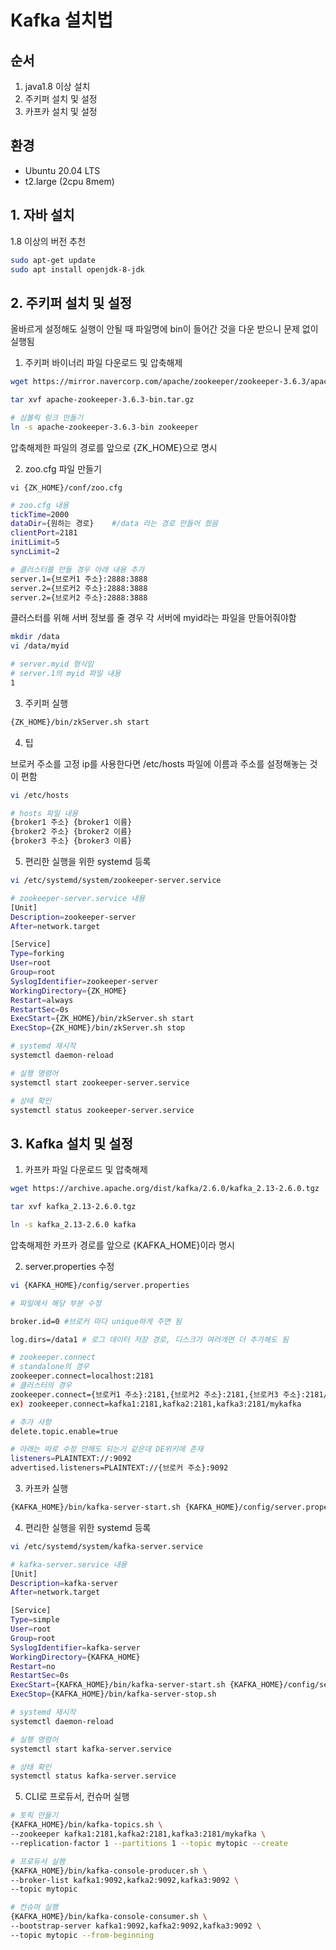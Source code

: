 # Kafka 설치법

## 순서

1. java1.8 이상 설치
2. 주키퍼 설치 및 설정
3. 카프카 설치 및 설정



## 환경

- Ubuntu 20.04 LTS
- t2.large (2cpu 8mem)



## 1. 자바 설치

1.8 이상의 버전 추천

```bash
sudo apt-get update
sudo apt install openjdk-8-jdk
```



## 2. 주키퍼 설치 및 설정

올바르게 설정해도 실행이 안될 때 파일명에 bin이 들어간 것을 다운 받으니 문제 없이 실행됨

1. 주키퍼 바이너리 파일 다운로드 및 압축해제

```bash
wget https://mirror.navercorp.com/apache/zookeeper/zookeeper-3.6.3/apache-zookeeper-3.6.3-bin.tar.gz

tar xvf apache-zookeeper-3.6.3-bin.tar.gz

# 심볼릭 링크 만들기
ln -s apache-zookeeper-3.6.3-bin zookeeper
```

압축해제한 파일의 경로를 앞으로 {ZK_HOME}으로 명시

2. zoo.cfg 파일 만들기

```
vi {ZK_HOME}/conf/zoo.cfg
```

```bash
# zoo.cfg 내용
tickTime=2000
dataDir={원하는 경로}	#/data 라는 경로 만들어 줬음
clientPort=2181
initLimit=5
syncLimit=2

# 클러스터를 만들 경우 아래 내용 추가
server.1={브로커1 주소}:2888:3888
server.2={브로커2 주소}:2888:3888
server.2={브로커2 주소}:2888:3888
```

클러스터를 위해 서버 정보를 줄 경우 각 서버에 myid라는 파일을 만들어줘야함

```bash
mkdir /data
vi /data/myid
```

```bash
# server.myid 형식임
# server.1의 myid 파일 내용
1
```

3. 주키퍼 실행

```bash
{ZK_HOME}/bin/zkServer.sh start
```

4. 팁

브로커 주소를 고정 ip를 사용한다면 /etc/hosts 파일에 이름과 주소를 설정해놓는 것이 편함

```bash
vi /etc/hosts

# hosts 파일 내용
{broker1 주소} {broker1 이름}
{broker2 주소} {broker2 이름}
{broker3 주소} {broker3 이름}
```

5. 편리한 실행을 위한 systemd 등록

```bash
vi /etc/systemd/system/zookeeper-server.service

# zookeeper-server.service 내용
[Unit]
Description=zookeeper-server
After=network.target

[Service]
Type=forking
User=root
Group=root
SyslogIdentifier=zookeeper-server
WorkingDirectory={ZK_HOME}
Restart=always
RestartSec=0s
ExecStart={ZK_HOME}/bin/zkServer.sh start
ExecStop={ZK_HOME}/bin/zkServer.sh stop

# systemd 재시작
systemctl daemon-reload

# 실행 명령어
systemctl start zookeeper-server.service

# 상태 확인
systemctl status zookeeper-server.service

```



## 3. Kafka 설치 및 설정

1. 카프카 파일 다운로드 및 압축해제

```bash
wget https://archive.apache.org/dist/kafka/2.6.0/kafka_2.13-2.6.0.tgz

tar xvf kafka_2.13-2.6.0.tgz

ln -s kafka_2.13-2.6.0 kafka
```

압축해제한 카프카 경로를 앞으로 {KAFKA_HOME}이라 명시

2. server.properties 수정

```bash
vi {KAFKA_HOME}/config/server.properties

# 파일에서 해당 부분 수정

broker.id=0	#브로커 마다 unique하게 주면 됨

log.dirs=/data1 # 로그 데이터 저장 경로, 디스크가 여러개면 더 추가해도 됨

# zookeeper.connect
# standalone의 경우
zookeeper.connect=localhost:2181
# 클러스터의 경우
zookeeper.connect={브로커1 주소}:2181,{브로커2 주소}:2181,{브로커3 주소}:2181/{지노드 이름}
ex) zookeeper.connect=kafka1:2181,kafka2:2181,kafka3:2181/mykafka

# 추가 사항
delete.topic.enable=true

# 아래는 따로 수정 안해도 되는거 같은데 DE위키에 존재
listeners=PLAINTEXT://:9092
advertised.listeners=PLAINTEXT://{브로커 주소}:9092
```

3. 카프카 실행

```bash
{KAFKA_HOME}/bin/kafka-server-start.sh {KAFKA_HOME}/config/server.properties -daemon
```

4. 편리한 실행을 위한 systemd 등록

```bash
vi /etc/systemd/system/kafka-server.service

# kafka-server.service 내용
[Unit]
Description=kafka-server
After=network.target

[Service]
Type=simple
User=root
Group=root
SyslogIdentifier=kafka-server
WorkingDirectory={KAFKA_HOME}
Restart=no
RestartSec=0s
ExecStart={KAFKA_HOME}/bin/kafka-server-start.sh {KAFKA_HOME}/config/server.properties
ExecStop={KAFKA_HOME}/bin/kafka-server-stop.sh

# systemd 재시작
systemctl daemon-reload

# 실행 명령어
systemctl start kafka-server.service

# 상태 확인
systemctl status kafka-server.service
```



5. CLI로 프로듀서, 컨슈머 실행

```bash
# 토픽 만들기
{KAFKA_HOME}/bin/kafka-topics.sh \
--zookeeper kafka1:2181,kafka2:2181,kafka3:2181/mykafka	\
--replication-factor 1 --partitions 1 --topic mytopic --create

# 프로듀서 실행
{KAFKA_HOME}/bin/kafka-console-producer.sh \
--broker-list kafka1:9092,kafka2:9092,kafka3:9092 \
--topic mytopic

# 컨슈머 실행
{KAFKA_HOME}/bin/kafka-console-consumer.sh \
--bootstrap-server kafka1:9092,kafka2:9092,kafka3:9092 \
--topic mytopic --from-beginning
```

